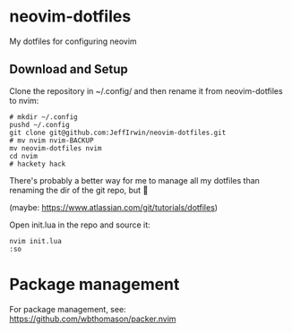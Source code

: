 
# neovim-dotfiles

My dotfiles for configuring neovim

## Download and Setup

Clone the repository in ~/.config/ and then rename it from neovim-dotfiles to nvim:

	# mkdir ~/.config
	pushd ~/.config
    git clone git@github.com:JeffIrwin/neovim-dotfiles.git
	# mv nvim nvim-BACKUP
	mv neovim-dotfiles nvim
	cd nvim
	# hackety hack

There's probably a better way for me to manage all my dotfiles than renaming the dir of the git repo, but 🤷

(maybe:  https://www.atlassian.com/git/tutorials/dotfiles)

Open init.lua in the repo and source it:

    nvim init.lua
	:so

# Package management

For package management, see:  https://github.com/wbthomason/packer.nvim


